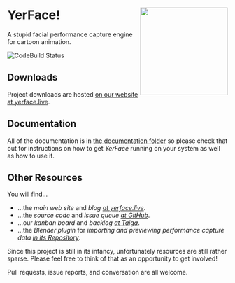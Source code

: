 <img align="right" height="200" src="doc/images/yer-face-logo-weboptimized.png" />YerFace!
========
A stupid facial performance capture engine for cartoon animation.

![CodeBuild Status](https://codebuild.us-east-2.amazonaws.com/badges?uuid=eyJlbmNyeXB0ZWREYXRhIjoibGNhelk3UzRNMVRybUtrUHkyK285aDl1Q29PWmNlQnQ1MlA3ZlJ4c1M3VVlYSEI0a29tVWR2N3pPZ25wK2cxSjhPcjBOSGxKODl4ZmM3dkphMW9tR0RJPSIsIml2UGFyYW1ldGVyU3BlYyI6Im5iNGp2YzI2ZWpKK0NUeDIiLCJtYXRlcmlhbFNldFNlcmlhbCI6MX0%3D&branch=master)


Downloads
---------

Project downloads are hosted [on our website at yerface.live](https://yerface.live/download/).


Documentation
-------------

All of the documentation is in [the documentation folder](doc/) so please check that out for instructions on how to get _YerFace_ running on your system as well as how to use it.


Other Resources
---------------

You will find...
- ...the _main web site_ and _blog [at yerface.live](https://yerface.live/)_.
- ...the _source code_ and _issue queue [at GitHub](https://github.com/markleybros/yer-face)_.
- ...our _kanban board_ and _backlog [at Taiga](https://taiga.mbe.tv/project/yerface/)_.
- ...the _Blender plugin_ for _importing and previewing performance capture data [in its Repository](https://github.com/markleybros/yerface_blender)_.

Since this project is still in its infancy, unfortunately resources are still rather sparse. Please feel free to think of that as an opportunity to get involved!

Pull requests, issue reports, and conversation are all welcome.
